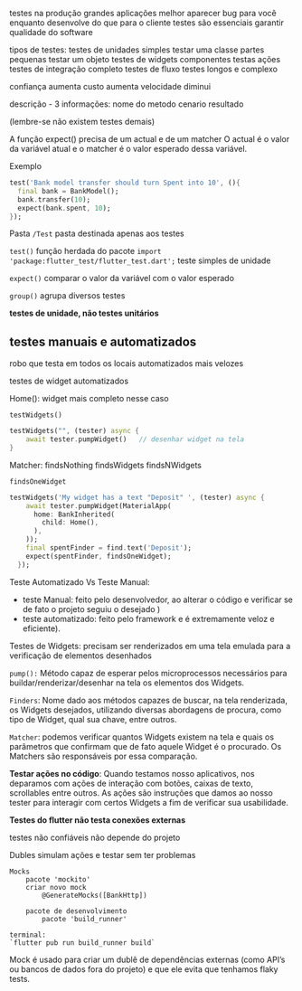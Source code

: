 testes na produção
    grandes aplicações
    melhor aparecer bug para você enquanto desenvolve do que para o cliente
    testes são essenciais
    garantir qualidade do software


tipos de testes:
    testes de unidades
        simples
        testar uma classe
        partes pequenas
        testar um objeto
    testes de widgets
        componentes
        testas ações
    testes de integração
        completo
        testes de fluxo
        testes longos e complexo

confiança aumenta
custo aumenta
velocidade diminui


descrição - 3 informações:
    nome do metodo
    cenario 
    resultado


(lembre-se não existem testes demais)    

A função expect() precisa de um actual e de um matcher
    O actual é o valor da variável atual e o matcher é o valor esperado dessa variável.

Exemplo
```dart
test('Bank model transfer should turn Spent into 10', (){
  final bank = BankModel();
  bank.transfer(10);
  expect(bank.spent, 10);
});    
```    

Pasta `/Test`
    pasta destinada apenas aos testes

`test()`
    função herdada do pacote `import 'package:flutter_test/flutter_test.dart';`
    teste simples de unidade

`expect()`
    comparar o valor da variável com o valor esperado

`group()`
    agrupa diversos testes

**testes de unidade, não testes unitários**    

## testes manuais e automatizados

robo que testa em todos os locais
automatizados
    mais velozes

testes de widget automatizados    

Home(): widget mais completo nesse caso

`testWidgets()`

```dart
testWidgets("", (tester) async {
    await tester.pumpWidget()   // desenhar widget na tela
}
```

Matcher:
    findsNothing
    findsWidgets
    findsNWidgets

    findsOneWidget

```dart
testWidgets('My widget has a text "Deposit" ', (tester) async {
    await tester.pumpWidget(MaterialApp(
      home: BankInherited(
        child: Home(),
      ),
    ));
    final spentFinder = find.text('Deposit');
    expect(spentFinder, findsOneWidget);
  });
```

Teste Automatizado Vs Teste Manual:
- teste Manual: feito pelo desenvolvedor, ao alterar o código e verificar se de fato o projeto seguiu o desejado )
- teste automatizado: feito pelo framework e é extremamente veloz e eficiente).

Testes de Widgets:
precisam ser renderizados em uma tela emulada para a verificação de elementos desenhados

`pump():`
Método capaz de esperar pelos microprocessos necessários para buildar/renderizar/desenhar na tela os elementos dos Widgets.

`Finders`:
Nome dado aos métodos capazes de buscar, na tela renderizada, os Widgets desejados, utilizando diversas abordagens de procura, como tipo de Widget, qual sua chave, entre outros.

`Matcher`:
podemos verificar quantos Widgets existem na tela e quais os parâmetros que confirmam que de fato aquele Widget é o procurado. Os Matchers são responsáveis por essa comparação.

**Testar ações no código**:
Quando testamos nosso aplicativos, nos deparamos com ações de interação com botões, caixas de texto, scrollables entre outros. As ações são instruções que damos ao nosso tester para interagir com certos Widgets a fim de verificar sua usabilidade.

**Testes do flutter não testa conexões externas**

testes não confiáveis
não depende do projeto

Dubles
    simulam ações e testar sem ter problemas

    Mocks
        pacote 'mockito'
        criar novo mock
            @GenerateMocks([BankHttp])

        pacote de desenvolvimento
            pacote 'build_runner'

    terminal:
    `flutter pub run build_runner build`

Mock é usado para criar um dublê de dependências externas (como API’s ou bancos de dados fora do projeto) e que ele evita que tenhamos flaky tests.